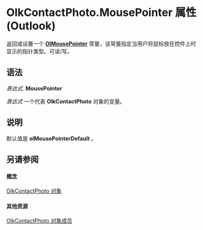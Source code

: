
# OlkContactPhoto.MousePointer 属性 (Outlook)

返回或设置一个  **[OlMousePointer](527df8bb-000c-f108-0522-2d294858b251.md)** 常量，该常量指定当用户将鼠标放在控件上时显示的指针类型。可读/写。


## 语法

 _表达式_. **MousePointer**

 _表达式_ 一个代表 **OlkContactPhoto** 对象的变量。


## 说明

默认值是 **olMousePointerDefault** 。


## 另请参阅


#### 概念


[OlkContactPhoto 对象](eea9a5d0-c208-dbf9-39e1-93614fb98d1e.md)
#### 其他资源


[OlkContactPhoto 对象成员](0da5300a-5079-c330-9b0b-1316ad11772a.md)